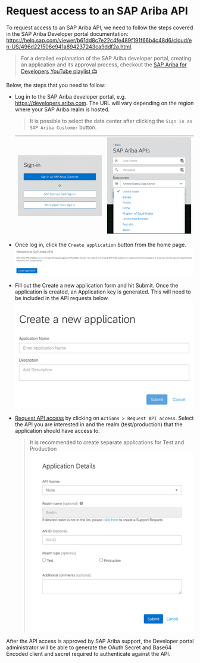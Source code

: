 # Request access to an SAP Ariba API

To request access to an SAP Ariba API, we need to follow the steps covered in the SAP Ariba Developer portal documentation: https://help.sap.com/viewer/b61dd8c7e22c4fe489f191f66b4c48d6/cloud/en-US/496d221506e941a894237243ca9ddf2a.html. 

> For a detailed explanation of the SAP Ariba developer portal, creating an application and its approval process, checkout the [SAP Ariba for Developers YouTube playlist :tv:](https://www.youtube.com/watch?v=oXW3SBCadoI&list=PL6RpkC85SLQDXSLHrSPtu8wztzDs8kYPX)

Below, the steps that you need to follow:
- Log in to the SAP Ariba developer portal, e.g. https://developers.ariba.com. The URL will vary depending on the region where your SAP Ariba realm is hosted. 
  > It is possible to select the data center after clicking the `Sign in as SAP Ariba Customer` button.

  | ![Sign in as SAP Ariba customer](images/sign-in.png) | ![Sign in data center](images/sign-in-data-center.png) |
  |:--:|:--:|
  
- Once log in, click the `Create application` button from the home page.
  ![Create application](images/create-application.png)
- Fill out the Create a new application form and hit Submit. Once the application is created, an Application key is generated. This will need to be included in the API requests below.
  ![New application](images/new-application.png)
- [Request API access](https://help.sap.com/viewer/b61dd8c7e22c4fe489f191f66b4c48d6/cloud/en-US/f598ae78195d4e839d887c0d003eef01.html) by clicking on `Actions > Request API access`. Select the API you are interested in and the realm (test/production) that the application should have access to. 
  > It is recommended to create separate applications for Test and Production
  ![Request API Access](images/request-api-access.png)

After the API access is approved by SAP Ariba support, the Developer portal administrator will be able to generate the OAuth Secret and Base64 Encoded client and secret required to authenticate against the API.